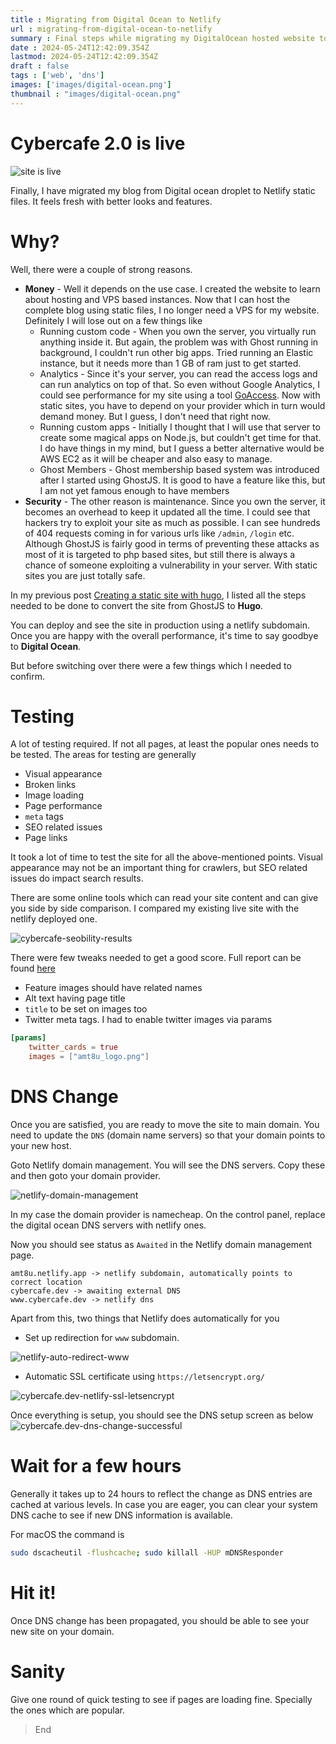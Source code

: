 ```yaml
---
title : Migrating from Digital Ocean to Netlify 
url : migrating-from-digital-ocean-to-netlify
summary : Final steps while migrating my DigitalOcean hosted website to Netlify.
date : 2024-05-24T12:42:09.354Z
lastmod: 2024-05-24T12:42:09.354Z
draft : false
tags : ['web', 'dns']
images: ['images/digital-ocean.png']
thumbnail : "images/digital-ocean.png"
---
```


# Cybercafe 2.0 is live

![site is live](images/site-is-live.png)

Finally, I have migrated my blog from Digital ocean droplet to Netlify static files. It feels fresh with better looks and features.


# Why?
Well, there were a couple of strong reasons.

* **Money** - Well it depends on the use case. I created the website to learn about hosting and VPS based instances. Now that I can host the complete blog using static files, I no longer need a VPS for my website. Definitely I will lose out on a few things like
  * Running custom code - When you own the server, you virtually run anything inside it. But again, the problem was with Ghost running in background, I couldn't run other big apps. Tried running an Elastic instance, but it needs more than 1 GB of ram just to get started.
  * Analytics - Since it's your server, you can read the access logs and can run analytics on top of that. So even without Google Analytics, I could see performance for my site using a tool [GoAccess](https://cybercafe.dev/setup-simple-analytics-for-ghost-blog-using-goaccess/). Now with static sites, you have to depend on your provider which in turn would demand money. But I guess, I don't need that right now.
  * Running custom apps - Initially I thought that I will use that server to create some magical apps on Node.js, but couldn't get time for that. I do have things in my mind, but I guess a better alternative would be AWS EC2 as it will be cheaper and also easy to manage.
  * Ghost Members - Ghost membership based system was introduced after I started using GhostJS. It is good to have a feature like this, but I am not yet famous enough to have members
* **Security** - The other reason is maintenance. Since you own the server, it becomes an overhead to keep it updated all the time. I could see that hackers try to exploit your site as much as possible. I can see hundreds of 404 requests coming in for various urls like `/admin`, `/login` etc. Although GhostJS is fairly good in terms of preventing these attacks as most of it is targeted to php based sites, but still there is always a chance of someone exploiting a vulnerability in your server. With static sites you are just totally safe.  

In my previous post [Creating a static site with hugo](https://cybercafe-dev.netlify.app/creating-a-static-site-with-hugo/), I listed all the steps needed to be done to convert the site from GhostJS to **Hugo**.

You can deploy and see the site in production using a netlify subdomain. Once you are happy with the overall performance, it's time to say goodbye to **Digital Ocean**. 

But before switching over there were a few things which I needed to confirm.

# Testing
A lot of testing required. If not all pages, at least the popular ones needs to be tested. The areas for testing are generally

* Visual appearance
* Broken links
* Image loading
* Page performance
* `meta` tags 
* SEO related issues
* Page links

It took a lot of time to test the site for all the above-mentioned points. Visual appearance may not be an important thing for crawlers, but SEO related issues do impact search results.

There are some online tools which can read your site content and can give you side by side comparison. I compared my existing live site with the netlify deployed one.

![cybercafe-seobility-results](images/cybercafe.dev-seo-compare.png)

There were few tweaks needed to get a good score. Full report can be found [here](docs/cybercafe.dev-vs-amt8u-hugo-blog.netlify.app.pdf)

* Feature images should have related names
* Alt text having page title 
* `title` to be set on images too
* Twitter meta tags. I had to enable twitter images via params
```toml
[params]
	twitter_cards = true
	images = ["amt8u_logo.png"]
```

# DNS Change
Once you are satisfied, you are ready to move the site to main domain. You need to update the `DNS` (domain name servers) so that your domain points to your new host.

Goto Netlify domain management. You will see the DNS servers. Copy these and then goto your domain provider. 

![netlify-domain-management](images/netlify-domain-management.png)

In my case the domain provider is namecheap. On the control panel, replace the digital ocean DNS servers with netlify ones.

Now you should see status as `Awaited` in the Netlify domain management page.

```
amt8u.netlify.app -> netlify subdomain, automatically points to correct location
cybercafe.dev -> awaiting external DNS
www.cybercafe.dev -> netlify dns
```

Apart from this, two things that Netlify does automatically for you
* Set up redirection for `www` subdomain.

![netlify-auto-redirect-www](images/netlify-auto-redirect-www.png)

* Automatic SSL certificate using `https://letsencrypt.org/`

![cybercafe.dev-netlify-ssl-letsencrypt](images/netlify-ssl-letsencrypt.png)

Once everything is setup, you should see the DNS setup screen as below
![cybercafe.dev-dns-change-successful](images/cybercafe.dev-dns-change-successful.png)

# Wait for a few hours
Generally it takes up to 24 hours to reflect the change as DNS entries are cached at various levels. In case you are eager, you can clear your system DNS cache to see if new DNS information is available.

For macOS the command is

```bash
sudo dscacheutil -flushcache; sudo killall -HUP mDNSResponder
```

# Hit it!
Once DNS change has been propagated, you should be able to see your new site on your domain.

# Sanity
Give one round of quick testing to see if pages are loading fine. Specially the ones which are popular.

> End






